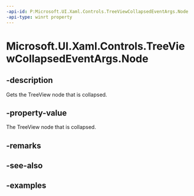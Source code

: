 ```yaml
---
-api-id: P:Microsoft.UI.Xaml.Controls.TreeViewCollapsedEventArgs.Node
-api-type: winrt property
---
```

<!-- Property syntax.
public TreeViewNode Node { get; }
-->

# Microsoft.UI.Xaml.Controls.TreeViewCollapsedEventArgs.Node


## -description

Gets the TreeView node that is collapsed.


## -property-value

The TreeView node that is collapsed.


## -remarks


## -see-also


## -examples


